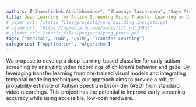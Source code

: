 ```yaml
---
authors: ["Zhamshidbek Abdulkhamidov", "Zhansaya Taszhanova", "Saya Atchibay"]
title: Deep Learning for Autism Screening Using Transfer Learning on Video Data
# paper_url: /static_files/projects/yang_building_insights.pdf
# video_url: "https://mymedia.bu.edu/media/t/1_rdtih9o5"
# slides_url: /static_files/projects/yang_preso.pdf
tags: ["medical", "CNN", "LSTM", "Transfer Learning"]
categories: ["Application", "Algorithm"]
---
```


We propose to develop a deep learning-based classifier for early autism screening
by analyzing video recordings of children’s behavior and gaze. By leveraging transfer
learning from pre-trained visual models and integrating temporal modeling techniques,
our approach aims to provide a robust probability estimate of Autism Spectrum Disor-
der (ASD) from standard video recordings. This project has the potential to improve
early screening accuracy while using accessible, low-cost hardware.
